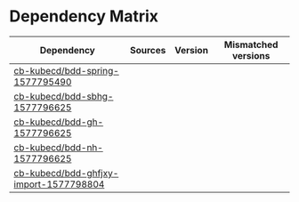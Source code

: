 # Dependency Matrix

Dependency | Sources | Version | Mismatched versions
---------- | ------- | ------- | -------------------
[cb-kubecd/bdd-spring-1577795490](https://github.com/cb-kubecd/bdd-spring-1577795490.git) |  | []() | 
[cb-kubecd/bdd-sbhg-1577796625](https://github.com/cb-kubecd/bdd-sbhg-1577796625.git) |  | []() | 
[cb-kubecd/bdd-gh-1577796625](https://github.com/cb-kubecd/bdd-gh-1577796625.git) |  | []() | 
[cb-kubecd/bdd-nh-1577796625](https://github.com/cb-kubecd/bdd-nh-1577796625.git) |  | []() | 
[cb-kubecd/bdd-ghfjxy-import-1577798804](https://github.com/cb-kubecd/bdd-ghfjxy-import-1577798804.git) |  | []() | 
